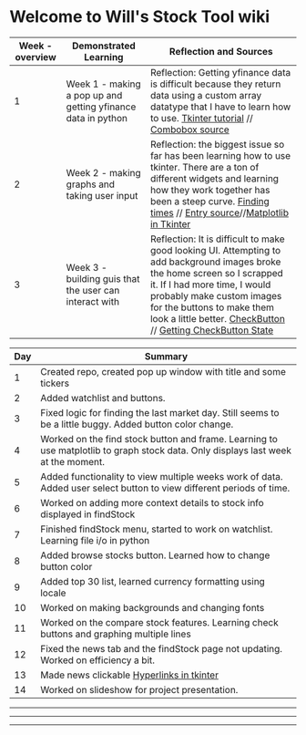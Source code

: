 # Welcome to Will's Stock Tool wiki


|Week - overview|Demonstrated Learning|Reflection and Sources|
|-|-|-|
|1|Week 1 - making a pop up and getting yfinance data in python|Reflection: Getting yfinance data is difficult because they return data using a custom array datatype that I have to learn how to use. [Tkinter tutorial](https://www.geeksforgeeks.org/python-tkinter-tutorial/) // [Combobox source](https://pythonassets.com/posts/drop-down-list-combobox-in-tk-tkinter/)|
|2|Week 2 - making graphs and taking user input| Reflection: the biggest issue so far has been learning how to use tkinter. There are a ton of different widgets and learning how they work together has been a steep curve. [Finding times](https://stackoverflow.com/questions/415511/how-do-i-get-the-current-time-in-python) // [Entry source](https://www.geeksforgeeks.org/python-tkinter-entry-widget/)//[Matplotlib in Tkinter](https://www.geeksforgeeks.org/how-to-embed-matplotlib-charts-in-tkinter-gui/)|
|3|Week 3 - building guis that the user can interact with |Reflection: It is difficult to make good looking UI. Attempting to add background images broke the home screen so I scrapped it. If I had more time, I would probably make custom images for the buttons to make them look a little better. [CheckButton](https://www.geeksforgeeks.org/python-tkinter-checkbutton-widget/) // [Getting CheckButton State](https://stackoverflow.com/questions/4236910/getting-checkbutton-state) |

|Day|Summary|
|-|-|
|1|Created repo, created pop up window with title and some tickers|
|2|Added watchlist and buttons.|
|3|Fixed logic for finding the last market day. Still seems to be a little buggy. Added button color change.|
|4|Worked on the find stock button and frame. Learning to use matplotlib to graph stock data. Only displays last week at the moment.|
|5|Added functionality to view multiple weeks work of data. Added user select button to view different periods of time.|
|6|Worked on adding more context details to stock info displayed in findStock|
|7|Finished findStock menu, started to work on watchlist. Learning file i/o in python|
|8|Added browse stocks button. Learned how to change button color|
|9|Added top 30 list, learned currency formatting using locale|
|10| Worked on making backgrounds and changing fonts |
|11| Worked on the compare stock features. Learning check buttons and graphing multiple lines|
|12| Fixed the news tab and the findStock page not updating. Worked on efficiency a bit. |
|13| Made news clickable [Hyperlinks in tkinter](https://stackoverflow.com/questions/23482748/how-to-create-a-hyperlink-with-a-label-in-tkinter) |
|14| Worked on slideshow for project presentation. |
<hr>
<hr>
<hr>

[<sup>1</sup>]: https://docs.github.com/en/get-started/writing-on-github/getting-started-with-writing-and-formatting-on-github/basic-writing-and-formatting-syntax#paragraphs
[<sup>3</sup>]: https://partners.comptia.org/docs/default-source/resources/comptia-a-220-1101-exam-objectives-(3-0)
[<sup>2</sup>]: https://www.youtube.com/watch?v=87t6P5ZHTP0&list=PLG49S3nxzAnnOmvg5UGVenB_qQgsh01uC
